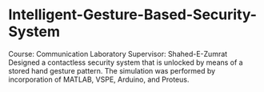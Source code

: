 # Intelligent-Gesture-Based-Security-System
Course: Communication Laboratory Supervisor: Shahed-E-Zumrat Designed a contactless security system that is unlocked by means of a stored hand gesture pattern. The simulation was performed by incorporation of MATLAB, VSPE, Arduino, and Proteus.
